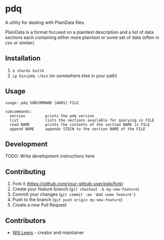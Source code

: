 # pdq

A utility for dealing with PlainData files.

PlainData is a format focused on a plaintext description and a list of data sections each containing either more plaintext or some set of data (often in csv or similar).

## Installation

1. `$ shards build`
2. `cp bin/pdq ~/bin` (or somewhere else in your path)

## Usage

```
usage: pdq SUBCOMMAND [AGRS] FILE

subcommands:
  version         prints the pdq version
  list            lists the sections available for querying in FILE
  read NAME       prints the contents of the section NAME in FILE
  append NAME     appends STDIN to the section NAME of the FILE

```

## Development

TODO: Write development instructions here

## Contributing

1. Fork it (<https://github.com/your-github-user/pdq/fork>)
2. Create your feature branch (`git checkout -b my-new-feature`)
3. Commit your changes (`git commit -am 'Add some feature'`)
4. Push to the branch (`git push origin my-new-feature`)
5. Create a new Pull Request

## Contributors

- [Will Lewis](https://github.com/your-github-user) - creator and maintainer
